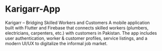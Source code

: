 # Karigarr-App
Karigarr – Bridging Skilled Workers and Customers A mobile application built with Flutter and Firebase that connects skilled workers (plumbers, electricians, carpenters, etc.) with customers in Pakistan. The app includes user authentication, worker &amp; customer profiles, service listings, and a modern UI/UX to digitalize the informal job market.
